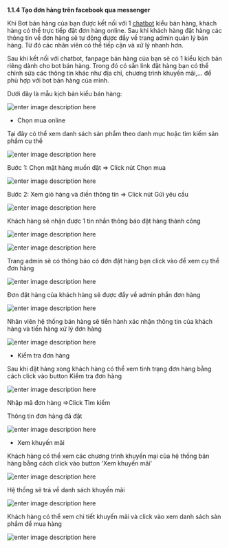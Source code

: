 **1.1.4	Tạo đơn hàng trên facebook qua messenger**

Khi Bot bán hàng của bạn được kết nối với 1 [chatbot](banhang/I3ketnoiChatBizfly.md) kiểu bán hàng, khách hàng có thể trực tiếp đặt đơn hàng online. Sau khi khách hàng đặt hàng các thông tin về đơn hàng sẽ tự động được đẩy về trang admin quản lý bán hàng. Từ đó các nhân viên có thể tiếp cận và xử lý nhanh hơn.

Sau khi kết nối với chatbot, fanpage bán hàng của bạn sẽ có 1 kiểu kịch bản riêng dành cho bot bán hàng. Trong đó có sẵn link đặt hàng bạn có thể chỉnh sửa các thông tin khác như địa chỉ, chương trình khuyến mãi,... để phù hợp với bot bán hàng của mình.

Dưới đây là mẫu kịch bản kiểu bán hàng:

![enter image description here](https://static8.muarecdn.com/original/muare/images/2020/07/16/5665395_screenshot-5.png)

- Chọn mua online

Tại đây có thể xem danh sách sản phẩm theo danh mục hoặc tìm kiếm sản phẩm cụ thể

![enter image description here](https://static8.muarecdn.com/original/muare/images/2020/07/16/5665421_screenshot-6.png)

Bước 1: Chọn mặt hàng muốn đặt => Click nút Chọn mua

![enter image description here](https://static8.muarecdn.com/original/muare/images/2020/07/16/5665443_screenshot-7.png)

Bước 2: Xem giỏ hàng và điền thông tin => Click nút Gửi yêu cầu

![enter image description here](https://static8.muarecdn.com/original/muare/images/2020/07/16/5665453_screenshot-9.png)

Khách hàng sẽ nhận được 1 tin nhắn thông báo đặt hàng thành công 

![enter image description here](https://static8.muarecdn.com/original/muare/images/2020/07/16/5665457_screenshot-10.png)

![enter image description here](https://static8.muarecdn.com/original/muare/images/2020/07/16/5665515_screenshot-12.png)

Trang admin sẽ có thông báo có đơn đặt hàng bạn click vào để xem cụ thể đơn hàng

![enter image description here](https://static8.muarecdn.com/original/muare/images/2020/07/16/5665516_screenshot-13.png)

Đơn đặt hàng của khách hàng sẽ được đẩy về admin phần đơn hàng

![enter image description here](https://static8.muarecdn.com/original/muare/images/2020/07/16/5665519_screenshot-14.png)

Nhân viên hệ thống bán hàng sẽ tiền hành xác nhận thông tin của khách hàng và tiến hàng xử lý đơn hàng

![enter image description here](https://static8.muarecdn.com/original/muare/images/2020/07/16/5665527_screenshot-16.png)

- Kiểm tra đơn hàng

Sau khi đặt hàng xong khách hàng có thể  xem tình trạng đơn hàng bằng cách click vào button Kiểm tra đơn hàng

![enter image description here](https://static8.muarecdn.com/original/muare/images/2020/07/16/5665528_screenshot-17.png)

Nhập mã đơn hàng =>Click Tìm kiếm

Thông tin đơn hàng đã đặt 

![enter image description here](https://static8.muarecdn.com/original/muare/images/2020/07/16/5665529_screenshot-18.png)

- Xem khuyến mãi

Khách hàng có thể xem các chương trình khuyến mại của hệ thống bán hàng bằng cách click vào button 'Xem khuyến mãi'

![enter image description here](https://static8.muarecdn.com/original/muare/images/2020/07/16/5665530_screenshot-19.png)

Hệ thống sẽ trả về danh sách khuyến mãi

![enter image description here](https://static8.muarecdn.com/original/muare/images/2020/07/16/5665531_screenshot-20.png)

Khách hàng có thể xem chi tiết khuyến mãi và click vào xem danh sách sản phẩm để mua hàng 

![enter image description here](https://static8.muarecdn.com/original/muare/images/2020/07/16/5665532_screenshot-21.png)

